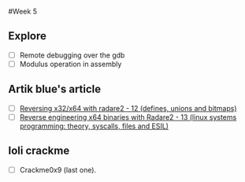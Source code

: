 #Week 5

## Explore
- [ ] Remote debugging over the gdb
- [ ] Modulus operation in assembly

## Artik blue's article
- [ ] [Reversing x32/x64 with radare2 - 12 (defines, unions and bitmaps)](https://artik.blue/reversing-radare-12)
- [ ] [Reverse engineering x64 binaries with Radare2 - 13 (linux systems programming: theory, syscalls, files and ESIL)](https://artik.blue/reversing-radare-13)

## Ioli crackme
- [ ] Crackme0x9 (last one).
